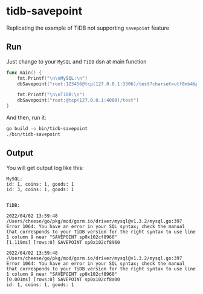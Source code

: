 # tidb-savepoint

Replicating the example of TiDB not supporting `savepoint` feature

## Run

Just change to your `MySQL` and `TiDB` dsn at main function

```go
func main() {
	fmt.Printf("\n\nMySQL:\n")
	dbSavepoint("root:123456@tcp(127.0.0.1:3306)/test?charset=utf8mb4&parseTime=True&loc=Local")

	fmt.Printf("\n\nTiDB:\n")
	dbSavepoint("root:@tcp(127.0.0.1:4000)/test")
}
```

And then, run it:

```bash
go build -o bin/tidb-savepoint
./bin/tidb-savepoint
```

## Output

You will get output log like this:

```
MySQL:
id: 1, coins: 1, goods: 1
id: 3, coins: 1, goods: 1


TiDB:

2022/04/02 13:59:48 /Users/cheese/go/pkg/mod/gorm.io/driver/mysql@v1.3.2/mysql.go:397 Error 1064: You have an error in your SQL syntax; check the manual that corresponds to your TiDB version for the right syntax to use line 1 column 9 near "SAVEPOINT sp0x102cf8960" 
[1.119ms] [rows:0] SAVEPOINT sp0x102cf8960

2022/04/02 13:59:48 /Users/cheese/go/pkg/mod/gorm.io/driver/mysql@v1.3.2/mysql.go:397 Error 1064: You have an error in your SQL syntax; check the manual that corresponds to your TiDB version for the right syntax to use line 1 column 9 near "SAVEPOINT sp0x102cf8960" 
[0.001ms] [rows:0] SAVEPOINT sp0x102cf8a00
id: 1, coins: 1, goods: 1
```